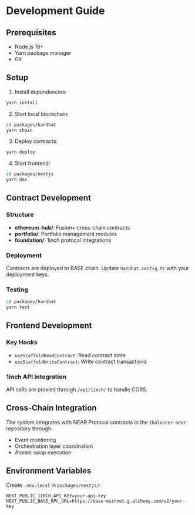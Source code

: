 # Development Guide

## Prerequisites

- Node.js 18+
- Yarn package manager
- Git

## Setup

1. Install dependencies:
```bash
yarn install
```

2. Start local blockchain:
```bash
cd packages/hardhat
yarn chain
```

3. Deploy contracts:
```bash
yarn deploy
```

4. Start frontend:
```bash
cd packages/nextjs
yarn dev
```

## Contract Development

### Structure
- **ethereum-hub/**: Fusion+ cross-chain contracts
- **portfolio/**: Portfolio management modules
- **foundation/**: 1inch protocol integrations

### Deployment
Contracts are deployed to BASE chain. Update `hardhat.config.ts` with your deployment keys.

### Testing
```bash
cd packages/hardhat
yarn test
```

## Frontend Development

### Key Hooks
- `useScaffoldReadContract`: Read contract state
- `useScaffoldWriteContract`: Write contract transactions

### 1inch API Integration
API calls are proxied through `/api/1inch/` to handle CORS.

## Cross-Chain Integration

The system integrates with NEAR Protocol contracts in the `1balancer-near` repository through:
- Event monitoring
- Orchestration layer coordination
- Atomic swap execution

## Environment Variables

Create `.env.local` in `packages/nextjs/`:
```
NEXT_PUBLIC_1INCH_API_KEY=your-api-key
NEXT_PUBLIC_BASE_RPC_URL=https://base-mainnet.g.alchemy.com/v2/your-key
```